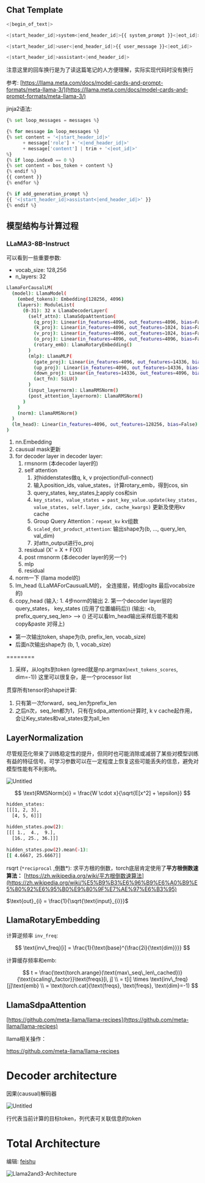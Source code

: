 ## Chat Template

```python
<|begin_of_text|>

<|start_header_id|>system<|end_header_id|>{{ system_prompt }}<|eot_id|>

<|start_header_id|>user<|end_header_id|>{{ user_message }}<|eot_id|>

<|start_header_id|>assistant<|end_header_id|>
```

注意这里的回车换行是为了读这篇笔记的人方便理解，实际实现代码时没有换行

参考: [https://llama.meta.com/docs/model-cards-and-prompt-formats/meta-llama-3/](https://llama.meta.com/docs/model-cards-and-prompt-formats/meta-llama-3/)

jinja2语法:

```python
{% set loop_messages = messages %}

{% for message in loop_messages %}
{% set content = '<|start_header_id|>' 
      + message['role'] + '<|end_header_id|>'
      + message['content'] | trim + '<|eot_id|>' 
%}
{% if loop.index0 == 0 %}
{% set content = bos_token + content %}
{% endif %}
{{ content }}
{% endfor %}

{% if add_generation_prompt %}
{{ '<|start_header_id|>assistant<|end_header_id|>' }}
{% endif %}
```

## 模型结构与计算过程

### LLaMA3-8B-Instruct

可以看到一些重要参数:

- vocab_size: 128,256
- n_layers: 32

```bash
LlamaForCausalLM(
  (model): LlamaModel(
    (embed_tokens): Embedding(128256, 4096)
    (layers): ModuleList(
      (0-31): 32 x LlamaDecoderLayer(
        (self_attn): LlamaSdpaAttention(
          (q_proj): Linear(in_features=4096, out_features=4096, bias=False)
          (k_proj): Linear(in_features=4096, out_features=1024, bias=False)
          (v_proj): Linear(in_features=4096, out_features=1024, bias=False)
          (o_proj): Linear(in_features=4096, out_features=4096, bias=False)
          (rotary_emb): LlamaRotaryEmbedding()
        )
        (mlp): LlamaMLP(
          (gate_proj): Linear(in_features=4096, out_features=14336, bias=False)
          (up_proj): Linear(in_features=4096, out_features=14336, bias=False)
          (down_proj): Linear(in_features=14336, out_features=4096, bias=False)
          (act_fn): SiLU()
        )
        (input_layernorm): LlamaRMSNorm()
        (post_attention_layernorm): LlamaRMSNorm()
      )
    )
    (norm): LlamaRMSNorm()
  )
  (lm_head): Linear(in_features=4096, out_features=128256, bias=False)
)

```

1. nn.Embedding
2. causual mask更新
3. for decoder layer in decoder layer:
   1. rmsnorm (本decoder layer的)
   2. self attention
      1. 对hiddenstates做q, k, v projection(full-connect)
      2. 输入position_ids, value_states，计算rotary_emb，得到cos, sin
      3. query_states, key_states上apply cos和sin
      4. `key_states, value_states = past_key_value.update(key_states, value_states, self.layer_idx, cache_kwargs)`    更新及使用kv cache
      5. Group Query Attention：`repeat_kv` kv组数
      6. `scaled_dot_product_attention`:  输出shape为(b, …, query_len, val_dim)
      7. 对attn_output进行o_proj
   3. residual (X’ = X + F(X))
   4. post rmsnorm (本decoder layer的另一个)
   5. mlp
   6. residual
4. norm一下 (llama model的)
5. lm_head (LLaMAForCausualLM的， 全连接层，转成logits  最后vocabsize的)
6. copy_head (输入: 1. 4步norm的输出 2. 第一个decoder layer层的query_states， key_states (应用了位置编码后))  (输出: <b, prefix_query_seq_len> —> ()  还可以看lm_head输出采样后能不能和copy&paste 对得上)

- 第一次输出token, shape为(b, prefix_len, vocab_size)
- 后面n次输出shape为 (b, 1, vocab_size)

========

1. 采样，从logits到token   (greed就是np.argmax(`next_tokens_scores`, dim=-1))  这里可以很复杂，是一个processor list

贯穿所有tensor的shape计算:

1. 只有第一次forward，seq_len为prefix_len
2. 之后n次，seq_len都为1，只有在sdpa_attention计算时, k v cache起作用，会让Key_states和val_states变为all_len

## LayerNormalization

尽管规范化带来了训练稳定性的提升，但同时也可能消除或减弱了某些对模型训练有益的特征信号。可学习参数可以在一定程度上恢复这些可能丢失的信息，避免对模型性能有不利影响。

![Untitled](images/Untitled.png)

$$
\text{RMSNorm(x)} = \frac{W \cdot x}{\sqrt{E[x^2] + \epsilon}}
$$

```bash
hidden_states:
[[[1, 2, 3],
  [4, 5, 6]]]
  
hidden_states.pow(2):
[[[ 1.,  4.,  9.],
  [16., 25., 36.]]]
  
hidden_states.pow(2).mean(-1):
[[ 4.6667, 25.6667]]

```

rsqrt (`*reciprocal` ,倒数*): 求平方根的倒数，torch底层肯定使用了**平方根倒数速算法：** [https://zh.wikipedia.org/wiki/平方根倒数速算法](https://zh.wikipedia.org/wiki/%E5%B9%B3%E6%96%B9%E6%A0%B9%E5%80%92%E6%95%B0%E9%80%9F%E7%AE%97%E6%B3%95)

$\text{out}_{i} = \frac{1}{\sqrt{\text{input}_{i}}}$

## LlamaRotaryEmbedding

计算逆频率 `inv_freq`:

$$
\text{inv\_freq}[i] = \frac{1}{\text{base}^{\frac{2i}{\text{dim}}}}
$$

计算缓存频率和emb:

$$
t = \frac{\text{torch.arange}(\text{max\_seq\_len\_cached})}{\text{scaling\_factor}}\text{freqs}[i, j] \\ = t[i] \times \text{inv\_freq}[j]\text{emb} \\ = \text{torch.cat}(\text{freqs}, \text{freqs}, \text{dim}=-1)
$$

## LlamaSdpaAttention

[https://github.com/meta-llama/llama-recipes](https://github.com/meta-llama/llama-recipes)

llama相关操作：

https://github.com/meta-llama/llama-recipes

# Decoder architecture

因果(causual)解码器

![Untitled](images/Untitled%201.png)

行代表当前计算的目标token，列代表可关联信息的token

# Total Architecture


编辑: [feishu](https://aimqq0022gd.feishu.cn/wiki/YZ0mwL7Oyi0295kawpfchbrcnqd?wiki_all_space_view_source=space_sidebar&fromScene=spaceOverview)

![Llama2and3-Architecture](images/LlaMA2and3-Architecture.png)
